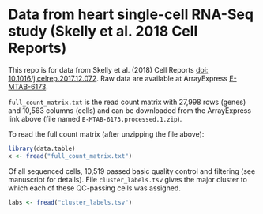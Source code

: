 # Data from heart single-cell RNA-Seq study (Skelly et al. 2018 Cell Reports)

This repo is for data from 
Skelly et al. (2018) Cell Reports [doi: 10.1016/j.celrep.2017.12.072](http://dx.doi.org/10.1016/j.celrep.2017.12.072).
Raw data are available at ArrayExpress [E-MTAB-6173](https://www.ebi.ac.uk/arrayexpress/experiments/E-MTAB-6173/).

`full_count_matrix.txt` is the read count matrix 
with 27,998 rows (genes) and 10,563 columns (cells)
and can be downloaded from the ArrayExpress link above 
(file named `E-MTAB-6173.processed.1.zip`).

To read the full count matrix (after unzipping the file above):
```r
library(data.table)
x <- fread("full_count_matrix.txt")
```

Of all sequenced cells, 10,519 passed basic quality control and filtering 
(see manuscript for details). 
File `cluster_labels.tsv` gives the major cluster to which each 
of these QC-passing cells was assigned.

```r
labs <- fread("cluster_labels.tsv")
```

